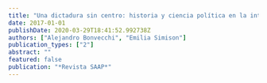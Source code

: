 ```yaml
---
title: "Una dictadura sin centro: historia y ciencia política en la interpretación del Proceso de Reorganización Nacional"
date: 2017-01-01
publishDate: 2020-03-29T18:41:52.992738Z
authors: ["Alejandro Bonvecchi", "Emilia Simison"]
publication_types: ["2"]
abstract: ""
featured: false
publication: "*Revista SAAP*"
---
```


